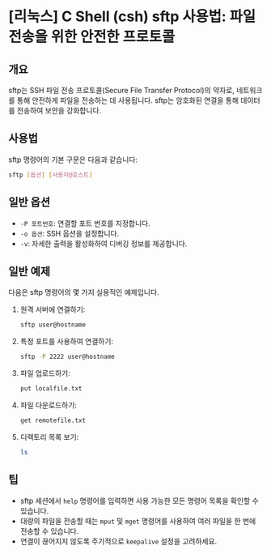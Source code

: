 # [리눅스] C Shell (csh) sftp 사용법: 파일 전송을 위한 안전한 프로토콜

## 개요
sftp는 SSH 파일 전송 프로토콜(Secure File Transfer Protocol)의 약자로, 네트워크를 통해 안전하게 파일을 전송하는 데 사용됩니다. sftp는 암호화된 연결을 통해 데이터를 전송하여 보안을 강화합니다.

## 사용법
sftp 명령어의 기본 구문은 다음과 같습니다:

```bash
sftp [옵션] [사용자@호스트]
```

## 일반 옵션
- `-P 포트번호`: 연결할 포트 번호를 지정합니다.
- `-o 옵션`: SSH 옵션을 설정합니다.
- `-v`: 자세한 출력을 활성화하여 디버깅 정보를 제공합니다.

## 일반 예제
다음은 sftp 명령어의 몇 가지 실용적인 예제입니다.

1. 원격 서버에 연결하기:
   ```bash
   sftp user@hostname
   ```

2. 특정 포트를 사용하여 연결하기:
   ```bash
   sftp -P 2222 user@hostname
   ```

3. 파일 업로드하기:
   ```bash
   put localfile.txt
   ```

4. 파일 다운로드하기:
   ```bash
   get remotefile.txt
   ```

5. 디렉토리 목록 보기:
   ```bash
   ls
   ```

## 팁
- sftp 세션에서 `help` 명령어를 입력하면 사용 가능한 모든 명령어 목록을 확인할 수 있습니다.
- 대량의 파일을 전송할 때는 `mput` 및 `mget` 명령어를 사용하여 여러 파일을 한 번에 전송할 수 있습니다.
- 연결이 끊어지지 않도록 주기적으로 `keepalive` 설정을 고려하세요.